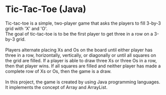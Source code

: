 # Tic-Tac-Toe (Java)

<div>
Tic-tac-toe is a simple, two-player game that asks the players to fill 3-by-3 grid with 'X' and 'O'.
</div>
<div>
The goal of tic-tac-toe is to be the first player to get three in a row on a 3-by-3 grid.
</div>
<br/>
<div>
Players alternate placing Xs and Os on the board until either player has three in a row, horizontally, vertically, or diagonally or until all squares on the grid are filled. If a player is able to draw three Xs or three Os in a row, then that player wins. If all squares are filled and neither player has made a complete row of Xs or Os, then the game is a draw.
</div>
<br/>
<div>
In this project, the game is created by using Java programming languages. It implements the concept of Array and ArrayList.
</div>
